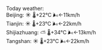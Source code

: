 Today weather:  
Beijing: ☀️   🌡️+22°C 🌬️←11km/h  
Tianjin: ☀️   🌡️+23°C 🌬️←22km/h  
Shijiazhuang: ⛅️  🌡️+34°C 🌬️←13km/h  
Tangshan: ☀️   🌡️+23°C 🌬️←22km/h  
